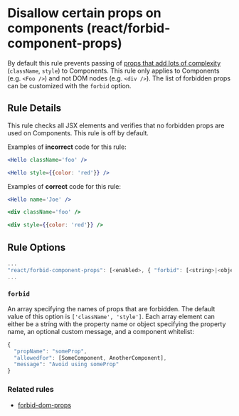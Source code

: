 # Disallow certain props on components (react/forbid-component-props)

By default this rule prevents passing of [props that add lots of complexity](https://medium.com/brigade-engineering/don-t-pass-css-classes-between-components-e9f7ab192785) (`className`, `style`) to Components. This rule only applies to Components (e.g. `<Foo />`) and not DOM nodes (e.g. `<div />`). The list of forbidden props can be customized with the `forbid` option.

## Rule Details

This rule checks all JSX elements and verifies that no forbidden props are used
on Components. This rule is off by default.

Examples of **incorrect** code for this rule:

```jsx
<Hello className='foo' />
```

```jsx
<Hello style={{color: 'red'}} />
```

Examples of **correct** code for this rule:

```jsx
<Hello name='Joe' />
```

```jsx
<div className='foo' />
```

```jsx
<div style={{color: 'red'}} />
```

## Rule Options

```js
...
"react/forbid-component-props": [<enabled>, { "forbid": [<string>|<object>] }]
...
```

### `forbid`

An array specifying the names of props that are forbidden. The default value of this option is `['className', 'style']`.
Each array element can either be a string with the property name or object specifying the property name, an optional
custom message, and a component whitelist:

```js
{
  "propName": "someProp",
  "allowedFor": [SomeComponent, AnotherComponent],
  "message": "Avoid using someProp"
}
```

### Related rules

- [forbid-dom-props](./forbid-dom-props.md)
